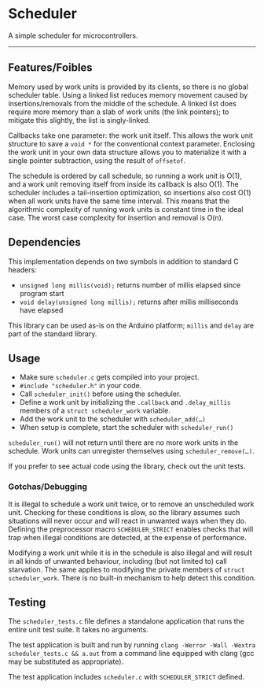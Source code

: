 # Scheduler

A simple scheduler for microcontrollers.

***

## Features/Foibles

Memory used by work units is provided by its clients, so there is no global scheduler table. Using a linked list reduces memory movement caused by insertions/removals from the middle of the schedule. A linked list does require more memory than a slab of work units (the link pointers); to mitigate this slightly, the list is singly-linked.

Callbacks take one parameter: the work unit itself. This allows the work unit structure to save a `void *` for the conventional context parameter. Enclosing the work unit in your own data structure allows you to materialize it with a single pointer subtraction, using the result of `offsetof`.

The schedule is ordered by call schedule, so running a work unit is O(1), and a work unit removing itself from inside its callback is also O(1). The scheduler includes a tail-insertion optimization, so insertions also cost O(1) when all work units have the same time interval. This means that the algorithmic complexity of running work units is constant time in the ideal case. The worst case complexity for insertion and removal is O(n).

## Dependencies

This implementation depends on two symbols in addition to standard C headers:
* `unsigned long millis(void);` returns number of millis elapsed since program start
* `void delay(unsigned long millis);` returns after millis milliseconds have elapsed

This library can be used as-is on the Arduino platform; `millis` and `delay` are part of the standard library.

## Usage

* Make sure `scheduler.c` gets compiled into your project.
* `#include "scheduler.h"` in your code.
* Call `scheduler_init()` before using the scheduler.
* Define a work unit by initializing the `.callback` and `.delay_millis` members of a `struct scheduler_work` variable.
* Add the work unit to the scheduler with `scheduler_add(…)`
* When setup is complete, start the scheduler with `scheduler_run()`

`scheduler_run()` will not return until there are no more work units in the schedule. Work units can unregister themselves using `scheduler_remove(…)`.

If you prefer to see actual code using the library, check out the unit tests.

### Gotchas/Debugging

It is illegal to schedule a work unit twice, or to remove an unscheduled work unit. Checking for these conditions is slow, so the library assumes such situations will never occur and will react in unwanted ways when they do. Defining the preprocessor macro `SCHEDULER_STRICT` enables checks that will trap when illegal conditions are detected, at the expense of performance.

Modifying a work unit while it is in the schedule is also illegal and will result in all kinds of unwanted behaviour, including (but not limited to) call starvation. The same applies to modifying the private members of `struct scheduler_work`. There is no built-in mechanism to help detect this condition.

## Testing

The `scheduler_tests.c` file defines a standalone application that runs the entire unit test suite. It takes no arguments.

The test application is built and run by running `clang -Werror -Wall -Wextra scheduler_tests.c && a.out` from a command line equipped with clang (gcc may be substituted as appropriate).

The test application includes `scheduler.c` with `SCHEDULER_STRICT` defined.
